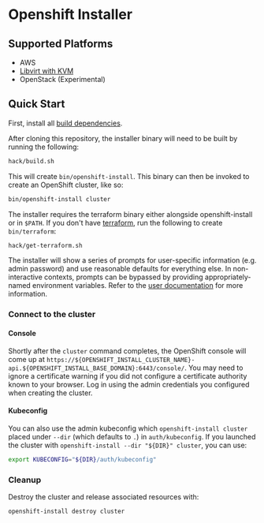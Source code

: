 # Openshift Installer

## Supported Platforms

* AWS
* [Libvirt with KVM](docs/dev/libvirt-howto.md)
* OpenStack (Experimental)

## Quick Start

First, install all [build dependencies](docs/dev/dependencies.md).

After cloning this repository, the installer binary will need to be built by running the following:

```sh
hack/build.sh
```

This will create `bin/openshift-install`. This binary can then be invoked to create an OpenShift cluster, like so:

```sh
bin/openshift-install cluster
```

The installer requires the terraform binary either alongside openshift-install or in `$PATH`.
If you don't have [terraform](https://www.terraform.io/), run the following to create `bin/terraform`:

```sh
hack/get-terraform.sh
```

The installer will show a series of prompts for user-specific information (e.g. admin password) and use reasonable defaults for everything else. In non-interactive contexts, prompts can be bypassed by providing appropriately-named environment variables. Refer to the [user documentation](docs/user) for more information.

### Connect to the cluster

#### Console

Shortly after the `cluster` command completes, the OpenShift console will come up at `https://${OPENSHIFT_INSTALL_CLUSTER_NAME}-api.${OPENSHIFT_INSTALL_BASE_DOMAIN}:6443/console/`.
You may need to ignore a certificate warning if you did not configure a certificate authority known to your browser.
Log in using the admin credentials you configured when creating the cluster.

#### Kubeconfig

You can also use the admin kubeconfig which `openshift-install cluster` placed under `--dir` (which defaults to `.`) in `auth/kubeconfig`.
If you launched the cluster with `openshift-install --dir "${DIR}" cluster`, you can use:

```sh
export KUBECONFIG="${DIR}/auth/kubeconfig"
```

### Cleanup

Destroy the cluster and release associated resources with:

```sh
openshift-install destroy cluster
```
